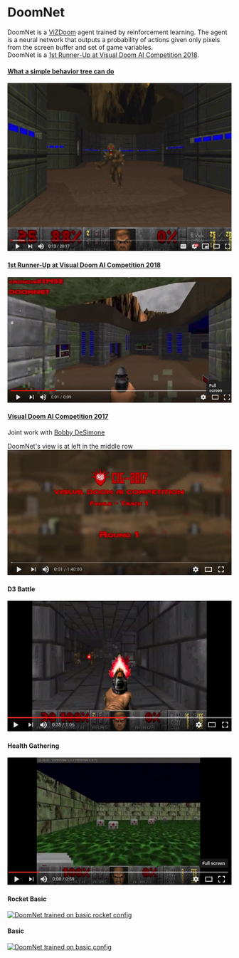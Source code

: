 # DoomNet

DoomNet is a [ViZDoom](http://vizdoom.cs.put.edu.pl/) agent trained by reinforcement learning. The agent is a neural network that outputs a probability of actions given only pixels from the screen buffer and set of game variables.<br>
DoomNet is a [1st Runner-Up at Visual Doom AI Competition 2018](https://www.youtube.com/watch?v=8YQgtvC4tw8).

#### [What a simple behavior tree can do](https://www.youtube.com/watch?v=IgrCYjpASS8) 
[![DoomNet on a simple behavior tree](images/bt-simple.png)](https://www.youtube.com/watch?v=IgrCYjpASS8)


#### [1st Runner-Up at Visual Doom AI Competition 2018](https://www.crowdai.org/challenges/visual-doom-ai-competition-2018-singleplayer-track-1) 
[![DoomNet track1, submission 0](images/cig2018-track1-sub1.png)](https://www.youtube.com/watch?v=8YQgtvC4tw8)

#### [Visual Doom AI Competition 2017](http://vizdoom.cs.put.edu.pl/competition-cig-2017) 
Joint work with [Bobby DeSimone](https://github.com/desimone)

DoomNet's view is at left in the middle row<br>
[![DoomNet track1, elimination round 2017](images/cig2017-track1.png)](https://youtu.be/3VU6d_5ze8k)


#### D3 Battle
[![DoomNet trained on D3-battle config](images/D3-battle.png)](https://youtu.be/gxs8JowQ2Pc)


#### Health Gathering
[![DoomNet trained on health gathering config](images/health_gathering.png)](https://youtu.be/0jA6uUXDtkk)


#### Rocket Basic
[![DoomNet trained on basic rocket config](images/rocket.png)](https://youtu.be/8hQO5VzsnkI)


#### Basic
[![DoomNet trained on basic config](images/basic.png)](https://youtu.be/Ej-5UgjVJEs)
